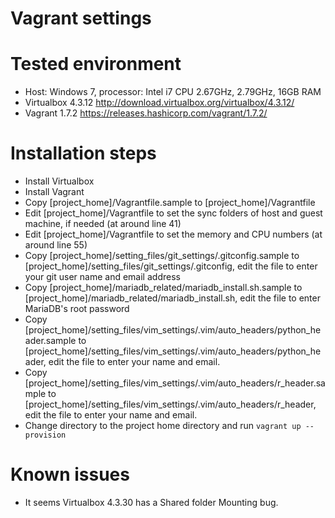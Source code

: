 Vagrant settings
================
# Tested environment

- Host: Windows 7, processor: Intel i7 CPU 2.67GHz, 2.79GHz, 16GB RAM
- Virtualbox 4.3.12 http://download.virtualbox.org/virtualbox/4.3.12/
- Vagrant 1.7.2 https://releases.hashicorp.com/vagrant/1.7.2/

# Installation steps

- Install Virtualbox
- Install Vagrant
- Copy [project_home]/Vagrantfile.sample to [project_home]/Vagrantfile
- Edit [project_home]/Vagrantfile to set the sync folders of host and guest
  machine, if needed (at around line 41)
- Edit [project_home]/Vagrantfile to set the memory and CPU numbers (at around
  line 55)
- Copy [project_home]/setting_files/git_settings/.gitconfig.sample to 
  [project_home]/setting_files/git_settings/.gitconfig, edit the file to enter 
  your git user name and email address
- Copy [project_home]/mariadb_related/mariadb_install.sh.sample to
  [project_home]/mariadb_related/mariadb_install.sh, edit the file
  to enter MariaDB's root password
- Copy [project_home]/setting_files/vim_settings/.vim/auto_headers/python_header.sample
  to [project_home]/setting_files/vim_settings/.vim/auto_headers/python_header,
  edit the file to enter your name and email.
- Copy [project_home]/setting_files/vim_settings/.vim/auto_headers/r_header.sample
  to [project_home]/setting_files/vim_settings/.vim/auto_headers/r_header,
  edit the file to enter your name and email.
- Change directory to the project home directory and run `vagrant up --provision`

# Known issues
- It seems Virtualbox 4.3.30 has a Shared folder Mounting bug.
